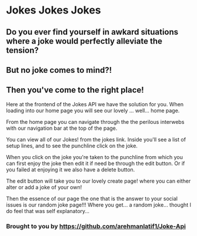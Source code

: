 # Jokes Jokes Jokes

## Do you ever find yourself in awkard situations where a joke would perfectly alleviate the tension?

## But no joke comes to mind?! 

## Then you've come to the right place!

Here at the frontend of the Jokes API we have the solution for you. When loading into our home page you will see our lovely ... well... home page.

From the home page you can navigate through the the perilous interwebs with our navigation bar at the top of the page. 

You can view all of our Jokes! from the jokes link. Inside you'll see a list of setup lines, and to see the punchline click on the joke.

When you click on the joke you're taken to the punchline from which you can first enjoy the joke then edit it if need be through the edit button. Or if you failed at enjoying it we also have a delete button.

The edit button will take you to our lovely create page! where you can either alter or add a joke of your own!

Then the essence of our page the one that is the answer to your social issues is our random joke page!!! Where you get... a random joke... thought I do feel that was self explanatory...

### Brought to you by https://github.com/arehmanlatif1/Joke-Api
